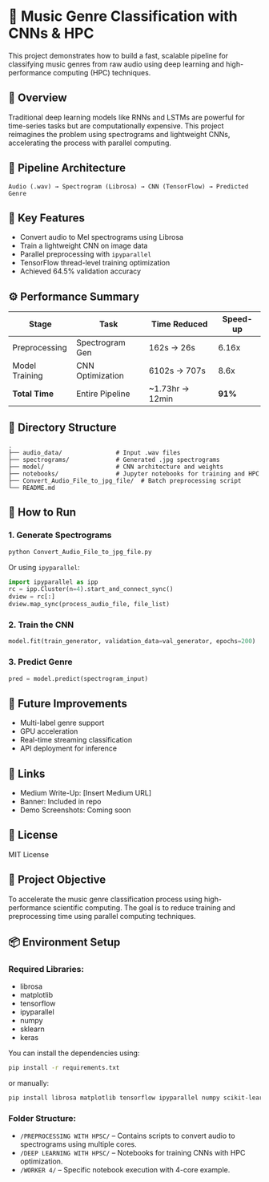
# 🎵 Music Genre Classification with CNNs & HPC

This project demonstrates how to build a fast, scalable pipeline for classifying music genres from raw audio using deep learning and high-performance computing (HPC) techniques.

## 📌 Overview

Traditional deep learning models like RNNs and LSTMs are powerful for time-series tasks but are computationally expensive. This project reimagines the problem using spectrograms and lightweight CNNs, accelerating the process with parallel computing.

## 🧠 Pipeline Architecture

```
Audio (.wav) → Spectrogram (Librosa) → CNN (TensorFlow) → Predicted Genre
```

## 🚀 Key Features

- Convert audio to Mel spectrograms using Librosa
- Train a lightweight CNN on image data
- Parallel preprocessing with `ipyparallel`
- TensorFlow thread-level training optimization
- Achieved 64.5% validation accuracy

## ⚙️ Performance Summary

| Stage          | Task               | Time Reduced       | Speed-up |
|----------------|--------------------|--------------------|----------|
| Preprocessing  | Spectrogram Gen    | 162s → 26s         | 6.16x    |
| Model Training | CNN Optimization   | 6102s → 707s       | 8.6x     |
| **Total Time** | Entire Pipeline    | ~1.73hr → 12min    | **91%**  |

## 📂 Directory Structure

```
.
├── audio_data/               # Input .wav files
├── spectrograms/             # Generated .jpg spectrograms
├── model/                    # CNN architecture and weights
├── notebooks/                # Jupyter notebooks for training and HPC
├── Convert_Audio_File_to_jpg_file/  # Batch preprocessing script
└── README.md
```

## 🧪 How to Run

### 1. Generate Spectrograms
```bash
python Convert_Audio_File_to_jpg_file.py
```

Or using `ipyparallel`:
```python
import ipyparallel as ipp
rc = ipp.Cluster(n=4).start_and_connect_sync()
dview = rc[:]
dview.map_sync(process_audio_file, file_list)
```

### 2. Train the CNN
```python
model.fit(train_generator, validation_data=val_generator, epochs=200)
```

### 3. Predict Genre
```python
pred = model.predict(spectrogram_input)
```

## 🔮 Future Improvements

- Multi-label genre support
- GPU acceleration
- Real-time streaming classification
- API deployment for inference

## 📎 Links

- Medium Write-Up: [Insert Medium URL]
- Banner: Included in repo
- Demo Screenshots: Coming soon

## 📜 License
MIT License

## 📝 Project Objective

To accelerate the music genre classification process using high-performance scientific computing.
The goal is to reduce training and preprocessing time using parallel computing techniques.

## 📦 Environment Setup

### Required Libraries:
- librosa
- matplotlib
- tensorflow
- ipyparallel
- numpy
- sklearn
- keras

You can install the dependencies using:

```bash
pip install -r requirements.txt
```

or manually:

```bash
pip install librosa matplotlib tensorflow ipyparallel numpy scikit-learn keras
```

### Folder Structure:
- `/PREPROCESSING WITH HPSC/` – Contains scripts to convert audio to spectrograms using multiple cores.
- `/DEEP LEARNING WITH HPSC/` – Notebooks for training CNNs with HPC optimization.
- `/WORKER 4/` – Specific notebook execution with 4-core example.
